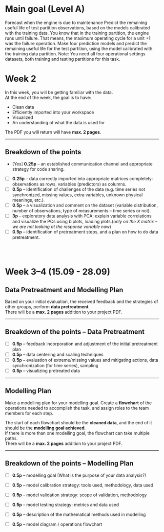 # Main goal (Level A)

Forecast when the engine is due to maintenance
Predict the remaining useful life of test partition observations, based on the models
calibrated with the training data. You know that in the training partition, the engine runs
until failure. That means, the maximum operating cycle for a unit +1 was the failure
operation. Make four prediction models and predict the remaining useful life for the test
partition, using the model calibrated with the training data partition.
Note: You need all four operational settings datasets, both training and testing partitions
for this task.


# Week 2

In this week, you will be getting familiar with the data.  
At the end of the week, the goal is to have:
- Clean data
- Efficiently imported into your workspace
- Visualized
- An understanding of what the data is used for  

The PDF you will return will have **max. 2 pages**.

---

## Breakdown of the points

- [Yes] **0.25p** – an established communication channel and appropriate strategy for code sharing.  
- [ ] **0.25p** – data correctly imported into appropriate matrices completely: observations as rows, variables (predictors) as columns.  
- [ ] **0.5p** – identification of challenges of the data (e.g. time series not synchronized, missing values, extra variables, unknown physical meanings, etc.).  
- [ ] **0.5p** – a visualization and comment on the dataset (variable distribution, number of observations, type of measurements – time series or not).  
- [ ] **3p** – exploratory data analysis with PCA: explain variable correlations and visualize the PCs using biplots, loading plots.(*only on the X matrix – we are not looking at the response variable now*)  
- [ ] **0.5p** – identification of pretreatment steps, and a plan on how to do data pretreatment.  

&nbsp;  
&nbsp;  

# Week 3–4 (15.09 - 28.09)
## Data Pretreatment and Modelling Plan

Based on your initial evaluation, the received feedback and the strategies of other groups, perform **data pretreatment**.  
There will be a **max. 2 pages** addition to your project PDF.

---

## Breakdown of the points – Data Pretreatment

- [ ] **0.5p** – feedback incorporation and adjustment of the initial pretreatment plan  
- [ ] **0.5p** – data centering and scaling techniques  
- [ ] **0.5p** – evaluation of extreme/missing values and mitigating actions, data synchronization (for time series), sampling  
- [ ] **0.5p** – visualizing pretreated data  

---

## Modelling Plan

Make a modelling plan for your modelling goal. Create a **flowchart** of the operations needed to accomplish the task, and assign roles to the team members for each step.  

The start of each flowchart should be the **cleaned data**, and the end of it should be the **modelling goal achieved**.  
If there is more than one modelling goal, the flowchart can take multiple paths.  
There will be a **max. 2 pages** addition to your project PDF.

---

## Breakdown of the points – Modelling Plan

- [ ] **0.5p** – modelling goal (What is the purpose of your data analysis?)  
- [ ] **0.5p** – model calibration strategy: tools used, methodology, data used  
- [ ] **0.5p** – model validation strategy: scope of validation, methodology  
- [ ] **0.5p** – model testing strategy: metrics and data used  
- [ ] **0.5p** – description of the mathematical methods used in modelling  
- [ ] **0.5p** – model diagram / operations flowchart  

